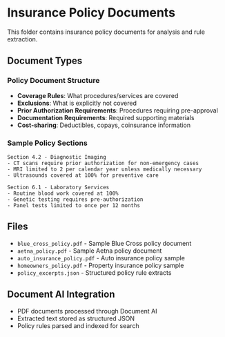 # Insurance Policy Documents

This folder contains insurance policy documents for analysis and rule extraction.

## Document Types

### Policy Document Structure
- **Coverage Rules**: What procedures/services are covered
- **Exclusions**: What is explicitly not covered  
- **Prior Authorization Requirements**: Procedures requiring pre-approval
- **Documentation Requirements**: Required supporting materials
- **Cost-sharing**: Deductibles, copays, coinsurance information

### Sample Policy Sections
```text
Section 4.2 - Diagnostic Imaging
- CT scans require prior authorization for non-emergency cases
- MRI limited to 2 per calendar year unless medically necessary
- Ultrasounds covered at 100% for preventive care

Section 6.1 - Laboratory Services  
- Routine blood work covered at 100%
- Genetic testing requires pre-authorization
- Panel tests limited to once per 12 months
```

## Files
- `blue_cross_policy.pdf` - Sample Blue Cross policy document
- `aetna_policy.pdf` - Sample Aetna policy document  
- `auto_insurance_policy.pdf` - Auto insurance policy sample
- `homeowners_policy.pdf` - Property insurance policy sample
- `policy_excerpts.json` - Structured policy rule extracts

## Document AI Integration
- PDF documents processed through Document AI
- Extracted text stored as structured JSON
- Policy rules parsed and indexed for search
